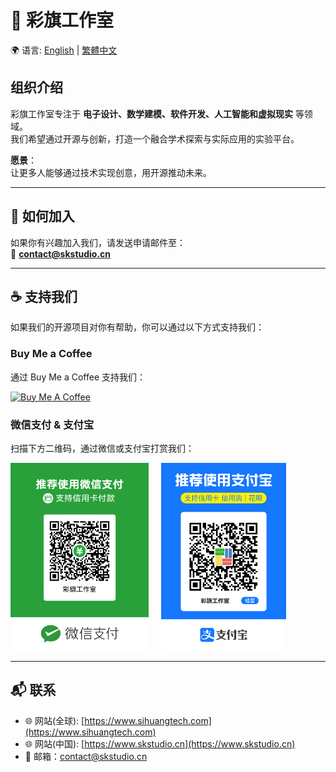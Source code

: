 # 🎉 彩旗工作室

🌍 语言: [English](./README.md) | [繁體中文](./README.zh-TW.md)

## 组织介绍
彩旗工作室专注于 **电子设计、数学建模、软件开发、人工智能和虚拟现实** 等领域。  
我们希望通过开源与创新，打造一个融合学术探索与实际应用的实验平台。  

**愿景**：  
让更多人能够通过技术实现创意，用开源推动未来。

---

## 🤝 如何加入
如果你有兴趣加入我们，请发送申请邮件至：  
📧 **contact@skstudio.cn**

---

## ☕ 支持我们
如果我们的开源项目对你有帮助，你可以通过以下方式支持我们：

### Buy Me a Coffee
通过 Buy Me a Coffee 支持我们：

<a href="https://www.buymeacoffee.com/SnakeKongin" target="_blank"><img src="https://cdn.buymeacoffee.com/buttons/v2/default-yellow.png" alt="Buy Me A Coffee" style="height: 60px !important;width: 217px !important;" ></a>

### 微信支付 & 支付宝
扫描下方二维码，通过微信或支付宝打赏我们：

<div style="display: flex; justify-content: flex-start; gap: 20px;">
  <div style="text-align: center;">
    <img src="../pictures/wechat-qrcode.png" alt="WeChat QR Code" height="300">
  </div>
  <div style="text-align: center;">
    <img src="../pictures/alipay-qrcode.png" alt="Alipay QR Code" height="300">
  </div>
</div>

---

## 📬 联系
- 🌐 网站(全球): [https://www.sihuangtech.com](https://www.sihuangtech.com) 
- 🌐 网站(中国): [https://www.skstudio.cn](https://www.skstudio.cn)
- 📧 邮箱：contact@skstudio.cn